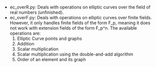 -  ec_overR.py: Deals with operations on elliptic curves over the field of real numbers (unfinished).  
-  ec_overF.py: Deals with operations on elliptic curves over finite fields. However, it only handles finite fields of the form F_p, meaning it does not work with extension fields of the form F_p^n. The available operations are:  
    1. Elliptic Curve points and graphs  
    2. Addition  
    3. Scalar multiplication  
    4. Scalar multiplication using the double-and-add algorithm  
    5. Order of an element and its graph  
